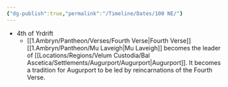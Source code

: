 ```yaml
---
{"dg-publish":true,"permalink":"/Timeline/Dates/100 NE/"}
---
```


- 4th of Yrdrift
	- [[1.Ambryn/Pantheon/Verses/Fourth Verse\|Fourth Verse]] [[1.Ambryn/Pantheon/Mu Laveigh\|Mu Laveigh]] becomes the leader of [[Locations/Regions/Velum Custodia/Bal Ascetica/Settlements/Augurport/Augurport\|Augurport]]. It becomes a tradition for Augurport to be led by reincarnations of the Fourth Verse.